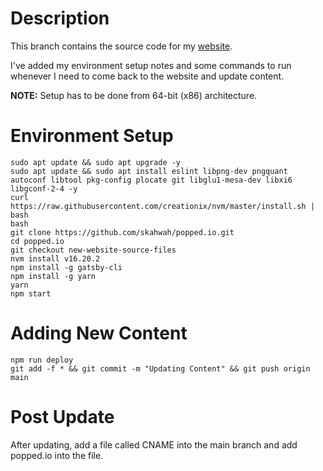 # Description

This branch contains the source code for my [website](https://popped.io).

I've added my environment setup notes and some commands to run whenever I need to come back to the website and update content.

**NOTE:** Setup has to be done from 64-bit (x86) architecture.

# Environment Setup

```
sudo apt update && sudo apt upgrade -y
sudo apt update && sudo apt install eslint libpng-dev pngquant autoconf libtool pkg-config plocate git libglu1-mesa-dev libxi6 libgconf-2-4 -y
curl https://raw.githubusercontent.com/creationix/nvm/master/install.sh | bash
bash
git clone https://github.com/skahwah/popped.io.git
cd popped.io
git checkout new-website-source-files
nvm install v16.20.2
npm install -g gatsby-cli
npm install -g yarn
yarn
npm start
```

# Adding New Content

```
npm run deploy
git add -f * && git commit -m "Updating Content" && git push origin main
```

# Post Update

After updating, add a file called CNAME into the main branch and add popped.io into the file.
